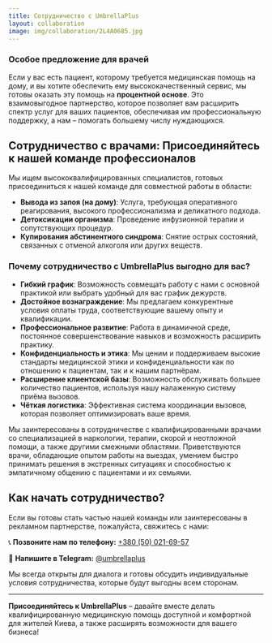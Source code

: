 ```yaml
---
title: Сотрудничество с UmbrellaPlus
layout: collaboration
image: img/collaboration/2L4A0685.jpg
---
```


### Особое предложение для врачей

Если у вас есть пациент, которому требуется медицинская помощь на дому, и вы хотите обеспечить ему высококачественный сервис, мы готовы оказать эту помощь на **процентной основе**. Это взаимовыгодное партнерство, которое позволяет вам расширить спектр услуг для ваших пациентов, обеспечивая им профессиональную поддержку, а нам – помогать большему числу нуждающихся.

## Сотрудничество с врачами: Присоединяйтесь к нашей команде профессионалов

Мы ищем высококвалифицированных специалистов, готовых присоединиться к нашей команде для совместной работы в области:

- **Вывода из запоя (на дому)**: Услуга, требующая оперативного реагирования, высокого профессионализма и деликатного подхода.
- **Детоксикации организма**: Проведение инфузионной терапии и сопутствующих процедур.
- **Купирования абстинентного синдрома**: Снятие острых состояний, связанных с отменой алкоголя или других веществ.

### Почему сотрудничество с UmbrellaPlus выгодно для вас?

- **Гибкий график**: Возможность совмещать работу с нами с основной практикой или выбрать удобный для вас график дежурств.
- **Достойное вознаграждение**: Мы предлагаем конкурентные условия оплаты труда, соответствующие вашему опыту и квалификации.
- **Профессиональное развитие**: Работа в динамичной среде, постоянное совершенствование навыков и возможность расширить практику.
- **Конфиденциальность и этика**: Мы ценим и поддерживаем высокие стандарты медицинской этики и конфиденциальности как по отношению к пациентам, так и к нашим партнёрам.
- **Расширение клиентской базы**: Возможность обслуживать большее количество пациентов, используя нашу налаженную систему приёма вызовов.
- **Чёткая логистика**: Эффективная система координации вызовов, которая позволяет оптимизировать ваше время.

Мы заинтересованы в сотрудничестве с квалифицированными врачами со специализацией в наркологии, терапии, скорой и неотложной помощи, а также другими смежными областями. Приветствуются врачи, обладающие опытом работы на выездах, умением быстро принимать решения в экстренных ситуациях и способностью к эмпатичному общению с пациентами и их семьями.

## Как начать сотрудничество?

Если вы готовы стать частью нашей команды или заинтересованы в рекламном партнерстве, пожалуйста, свяжитесь с нами:

📞 **Позвоните нам по телефону:** [+380 (50) 021-69-57](tel:+380500216957)

💬 **Напишите в Telegram:** [@umbrellaplus](https://t.me/umbrellaplus)


Мы всегда открыты для диалога и готовы обсудить индивидуальные условия сотрудничества, которые будут выгодны всем сторонам.

---

**Присоединяйтесь к UmbrellaPlus** – давайте вместе делать квалифицированную медицинскую помощь доступной и комфортной для жителей Киева, а также расширять возможности для вашего бизнеса!